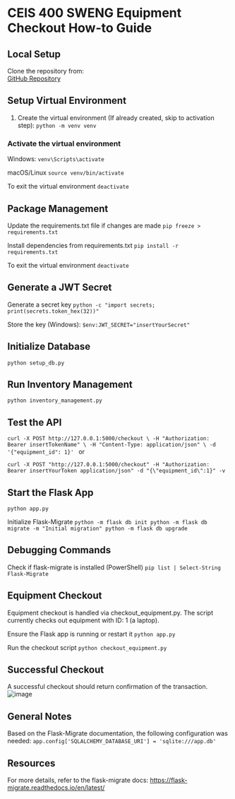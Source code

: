 # CEIS 400 SWENG Equipment Checkout How-to Guide

## Local Setup
Clone the repository from:  
[GitHub Repository](https://github.com/cmessimer/SWEng2-CourseProject)

## Setup Virtual Environment
1. Create the virtual environment (If already created, skip to activation step):
`python -m venv venv`

### Activate the virtual environment
Windows: 
`venv\Scripts\activate
`

macOS/Linux
`source venv/bin/activate
`

To exit the virtual environment
`deactivate
`

## Package Management
Update the requirements.txt file if changes are made
`pip freeze > requirements.txt
`

Install dependencies from requirements.txt
`pip install -r requirements.txt
`

To exit the virtual environment
`deactivate
`

## Generate a JWT Secret
Generate a secret key
`python -c "import secrets; print(secrets.token_hex(32))"
`

Store the key (Windows):
`$env:JWT_SECRET="insertYourSecret"
`

## Initialize Database
`python setup_db.py
`

## Run Inventory Management
`python inventory_management.py
`

## Test the API
`curl -X POST http://127.0.0.1:5000/checkout \
     -H "Authorization: Bearer insertTokenName" \
     -H "Content-Type: application/json" \
     -d '{"equipment_id": 1}'
`
or

`curl -X POST "http://127.0.0.1:5000/checkout" -H "Authorization: Bearer insertYourToken application/json" -d "{\"equipment_id\":1}" -v`

## Start the Flask App
`python app.py
`

Initialize Flask-Migrate
`python -m flask db init
python -m flask db migrate -m "Initial migration"
python -m flask db upgrade
`

## Debugging Commands
Check if flask-migrate is installed (PowerShell)
`pip list | Select-String Flask-Migrate
`

## Equipment Checkout
Equipment checkout is handled via checkout_equipment.py. The script currently checks out equipment with ID: 1 (a laptop).

Ensure the Flask app is running or restart it
`python app.py
`

Run the checkout script
`python checkout_equipment.py
`

## Successful Checkout
A successful checkout should return confirmation of the transaction.
![image](https://github.com/user-attachments/assets/12034118-07ff-497a-825f-290ecf39db20)

## General Notes
Based on the Flask-Migrate documentation, the following configuration was needed:
`app.config['SQLALCHEMY_DATABASE_URI'] = 'sqlite:///app.db'
`

## Resources
For more details, refer to the flask-migrate docs: https://flask-migrate.readthedocs.io/en/latest/
